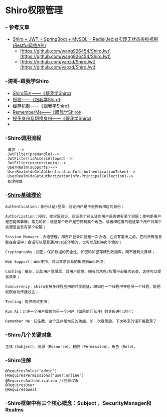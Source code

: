 # Shiro权限管理
### - 参考文章
- [Shiro + JWT + SpringBoot + MySQL + Redis(Jedis)实现无状态鉴权机制(Restful风格API)](https://blog.csdn.net/wang926454/article/details/82971291)
    - [https://github.com/wang926454/ShiroJwt](https://github.com/wang926454/ShiroJwt)
    - [https://github.com/yaozd/ShiroJwt](https://github.com/yaozd/ShiroJwt)
###  -涛哥-跟我学Shiro
- [Shiro简介——《跟我学Shiro》](https://jinnianshilongnian.iteye.com/blog/2018936)
- [授权——《跟我学Shiro》](https://jinnianshilongnian.iteye.com/blog/2020017)
- [缓存机制——《跟我学Shiro》](https://jinnianshilongnian.iteye.com/blog/2029217)
- [RememberMe——《跟我学Shiro》](https://jinnianshilongnian.iteye.com/blog/2031823)
- [授予身份及切换身份——《跟我学Shiro》](https://jinnianshilongnian.iteye.com/blog/2044616)
- []()

### -Shiro调用流程
```
 请求 -->
 JwtFilter(preHandle)--> 
 JwtFilter(isAccessAllowed)--> 
 JwtFilter(executeLogin)--> 
 UserRealm(supports)--> 
 UserRealm(doGetAuthenticationInfo-AuthenticationToken)-->
 UserRealm(doGetAuthorizationInfo-PrincipalCollection)-->
 处理完成
```
### -[Shiro基础理论](https://jinnianshilongnian.iteye.com/blog/2018936)
```
Authentication：身份认证/登录，验证用户是不是拥有相应的身份；

Authorization：授权，即权限验证，验证某个已认证的用户是否拥有某个权限；即判断用户是否能做事情，常见的如：验证某个用户是否拥有某个角色。或者细粒度的验证某个用户对某个资源是否具有某个权限；

Session Manager：会话管理，即用户登录后就是一次会话，在没有退出之前，它的所有信息都在会话中；会话可以是普通JavaSE环境的，也可以是如Web环境的；

Cryptography：加密，保护数据的安全性，如密码加密存储到数据库，而不是明文存储；

Web Support：Web支持，可以非常容易的集成到Web环境；

Caching：缓存，比如用户登录后，其用户信息、拥有的角色/权限不必每次去查，这样可以提高效率；

Concurrency：shiro支持多线程应用的并发验证，即如在一个线程中开启另一个线程，能把权限自动传播过去；

Testing：提供测试支持；

Run As：允许一个用户假装为另一个用户（如果他们允许）的身份进行访问；

Remember Me：记住我，这个是非常常见的功能，即一次登录后，下次再来的话不用登录了
```
### -Shiro几个关键对象
```
主体（Subject）、资源（Resource）、权限（Permission）、角色（Role）。
```
### -Shiro注解
```
@RequiresRoles("admin")  
@RequiresPermissions("user:online")
@RequiresAuthentication //登录权限
@RequiresUser
@RequiresGuest
```
### -Shiro框架中有三个核心概念：Subject ，SecurityManager和Realms    
